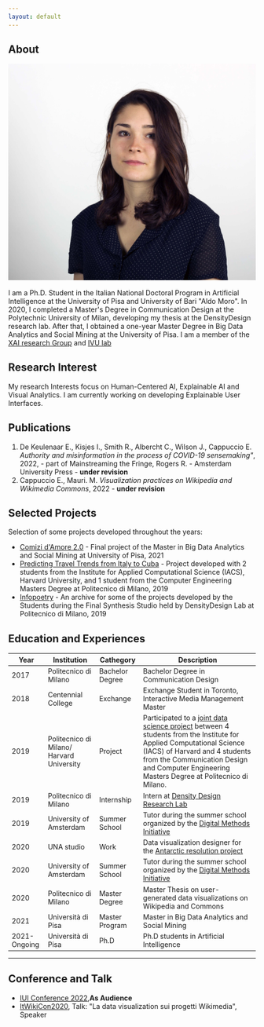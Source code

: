 ```yaml
---
layout: default
---
```


## About

<img class="profile-picture" src="foto.jpeg">

I am a Ph.D. Student in the Italian National Doctoral Program in Artificial Intelligence at the University of Pisa and University of Bari "Aldo Moro".
In 2020, I completed a Master's Degree in Communication Design at the Polytechnic University of Milan, developing my thesis at the DensityDesign research lab. After that, I obtained a one-year Master Degree in Big Data Analytics and Social Mining at the University of Pisa.
I am a member  of the [XAI research Group](https://xai-project.eu/) and [IVU lab](http://ivu.di.uniba.it/)


## Research Interest

My research Interests focus on Human-Centered AI, Explainable AI and Visual Analytics. 
I am currently working on developing Explainable User Interfaces.

## Publications

1. De Keulenaar E., Kisjes I., Smith R., Albercht C., Wilson J., Cappuccio E. *Authority and misinformation in the process of COVID-19 sensemaking"*, 2022, - part of Mainstreaming the Fringe, Rogers R. - Amsterdam University Press - **under revision**
2. Cappuccio E., Mauri. M. *Visualization practices on Wikipedia and Wikimedia Commons*, 2022 - **under revision**

## Selected Projects

Selection of some projects developed throughout the years:

- [Comizi d'Amore 2.0](https://masterbigdata.it/sites/default/files/projects/2020-2021/comizi_amore/) - Final project of the Master in Big Data Analytics and Social Mining at University of Pisa, 2021
- [Predicting Travel Trends from Italy to Cuba](https://datashack2019.github.io/alpitour-datashack2019/) - Project developed with 2 students from the Institute for Applied Computational Science (IACS), Harvard University, and 1 student from the Computer Engineering Masters Degree at Politecnico di Milano, 2019
- [Infopoetry](https://infopoetry.densitydesign.org/) - An archive for some of the projects developed by the Students during the Final Synthesis Studio held by DensityDesign Lab at Politecnico di Milano, 2019

## Education and Experiences

Year | Institution | Cathegory | Description
-----|-------|--------|-------
2017 | Politecnico di Milano | Bachelor Degree | Bachelor Degree in Communication Design
2018 | Centennial College | Exchange | Exchange Student in Toronto, Interactive Media Management Master
2019 | Politecnico di Milano/ Harvard University| Project  | Participated to a [joint data science project](http://datashack.deib.polimi.it/) between 4 students from the Institute for Applied Computational Science (IACS) of Harvard and 4 students from the Communication Design and Computer Engineering Masters Degree at Politecnico di Milano.
2019 | Politecnico di Milano | Internship | Intern at [Density Design Research Lab](https://densitydesign.org/)
2019 | University of Amsterdam | Summer School | Tutor during the summer school organized by the [Digital Methods Initiative](https://wiki.digitalmethods.net/Dmi/SummerSchool2019)
2020 | UNA studio | Work | Data visualization designer for the [Antarctic resolution project](https://www.lars-mueller-publishers.com/antarctic-resolution)
2020 | University of Amsterdam | Summer School | Tutor during the summer school organized by the [Digital Methods Initiative](https://wiki.digitalmethods.net/Dmi/SummerSchool2020) 
2020 | Politecnico di Milano | Master Degree | Master Thesis on user-generated data visualizations on Wikipedia and Commons
2021 | Università di Pisa | Master Program | Master in Big Data Analytics and Social Mining
2021-Ongoing | Università di Pisa | Ph.D | Ph.D students in Artificial Intelligence

---

## Conference and Talk

- [IUI Conference 2022](https://iui.acm.org/2022/),**As Audience**
- [ItWikiCon2020](https://2020.itwikicon.org/), Talk: "La data visualization sui progetti Wikimedia", Speaker
